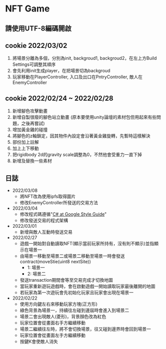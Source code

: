 # NFT Game
## 請使用UTF-8編碼開啟

## cookie 2022/03/02
1. 將場景分離為多個，分別為init, backgroud1, backgroud2，在左上方Build Settings可調整其順序
2. 會先利用init生成player，在把場景切為backgroud
3. 玩家移動在PlayerController, 入口及出口在PntryController, 敵人在EnemyController

## cookie 2022/02/24 ~ 2022/02/28
1. 新增腳色攻擊動畫
2. 新增自製很廢的腳色站立動畫 (原本要使用unity論壇的素材包但用起來有些問題，之後再嘗試)
3. 增加黃金雞的碰撞
4. 將腳色的z軸鎖定，因其物件內設定會沿著黃金雞旋轉，先暫時這樣解決
5. 部份加上註解
6. 加上上下移動
7. 把rigidbody 2d的gravity scale調整為0，不然他會受重力一直下掉
8. 新增及替換一些素材

## 日誌
- 2022/03/08
  - 將NFT改為使用ipfs取得圖片
  - 修改EnemyController所發送的交易方法
- 2022/03/04
  - 修改程式碼遵循"[C# at Google Style Guide](https://google.github.io/styleguide/csharp-style.html)"
  - 修改發送交易的程式架構
- 2022/03/01
  - 新增與敵人互動時發送交易
- 2022/02/27
  - 遊戲一開始對自動讀取NFT(顯示當前玩家所持有，沒有則不顯示)並指顯示在場景一
  - 由場景一移動至場景二或場景二移動至場景一時會發送contract(moveStie(uint8 nextSite))
    - 1: 場景一
    - 2: 場景二
  - 發送transaction期間會等至交易完成才切換地圖
  - 當玩家重新遊玩遊戲時，會在啟動遊戲一開始讀取玩家最後離開的地圖
  - 若玩家為第一次遊玩會先初始化玩家且玩家會出現在場景一
- 2022/02/22
  - 使用方向鍵左右來移動玩家方塊(正方形)
  - 綠色背景為場景一，持續往左碰到邊屆時會進入到場景二
  - 場景二會出現敵人(菱形)，背景顏色改為紅色
  - 玩家位置會從畫面右手方繼續移動
  - 場景二繼續往左時，將不會切換場景，往又碰到邊界時會回到場景一
  - 玩家位置會從畫面左手方繼續移動
  - 按鍵K會使敵人消失
